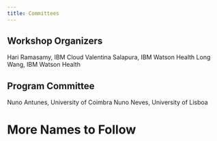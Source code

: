 ```yaml
---
title: Committees
---
```


## Workshop Organizers

Hari Ramasamy, IBM Cloud
Valentina Salapura, IBM Watson Health
Long Wang, IBM Watson Health


## Program Committee

Nuno Antunes, University of Coimbra
Nuno Neves, University of Lisboa

# More Names to Follow


